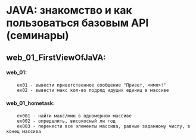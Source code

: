 # JAVA: знакомство и как пользоваться базовым API (семинары)  
## web_01_FirstViewOfJaVA:  
#### web_01:  
        ex01 - вывести приветственное сообщение "Привет, <имя>!"  
        ex02 - вывести макс кол-во подряд идущих единиц в массиве

#### web_01_hometask:  
        ex001 - найти макс/мин в одномерном массиве  
        ex002 - определить, високосный ли год
        ex003 - перенести все элементы массива, равные заданному числу, в конец массива
